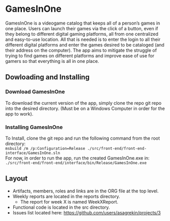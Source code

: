 # GamesInOne
GamesInOne is a videogame catalog that keeps all of a person’s games in one place. Users can launch their games via the click of a button, even if they belong to different digital gaming platforms, all from one centralized and easy-to-use location. All that is needed is to enter the login to all their different digital platforms and enter the games desired to be cataloged (and their address on the computer). The app aims to mitigate the struggle of trying to find games on different platforms and improve ease of use for gamers so that everything is all in one place.
## Dowloading and Installing
### Download GamesInOne
To download the current version of the app, simply clone the repo git repo into the desired directory. (Must be on a Windows Computer in order for the app to work).
### Installing GamesInOne
To Install, clone the git repo and run the following command from the root directory:\
`msbuild /m /p:Configuration=Release ./src/front-end/front-end-interface/GamesInOne.sln`\
For now, in order to run the app, run the created GamesInOne.exe in:\
`./src/front-end/front-end/interface/bin/Release/GamesInOne.exe`
## Layout
- Artifacts, members, roles and links are in the ORG file at the top level.
- Weekly reports are located in the reports directory.
  - The report for week X is named WeekXReport.
- Functional code is located in the src directory.
- Issues list located here: https://github.com/users/asagrekin/projects/3
